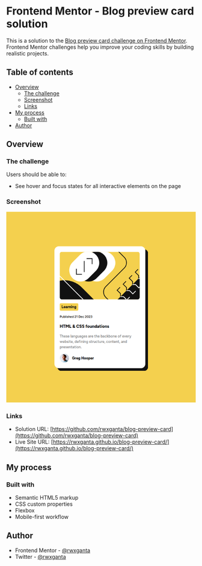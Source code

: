 # Frontend Mentor - Blog preview card solution

This is a solution to the [Blog preview card challenge on Frontend Mentor](https://www.frontendmentor.io/challenges/blog-preview-card-ckPaj01IcS). Frontend Mentor challenges help you improve your coding skills by building realistic projects. 

## Table of contents

- [Overview](#overview)
  - [The challenge](#the-challenge)
  - [Screenshot](#screenshot)
  - [Links](#links)
- [My process](#my-process)
  - [Built with](#built-with)
- [Author](#author)

## Overview

### The challenge

Users should be able to:

- See hover and focus states for all interactive elements on the page

### Screenshot

![](./Screenshot.png)

### Links

- Solution URL: [https://github.com/rwxganta/blog-preview-card](https://github.com/rwxganta/blog-preview-card)
- Live Site URL: [https://rwxganta.github.io/blog-preview-card/](https://rwxganta.github.io/blog-preview-card/)

## My process

### Built with

- Semantic HTML5 markup
- CSS custom properties
- Flexbox
- Mobile-first workflow


## Author

- Frontend Mentor - [@rwxganta](https://www.frontendmentor.io/profile/rwxganta)
- Twitter - [@rwxganta](https://www.twitter.com/rwxganta)